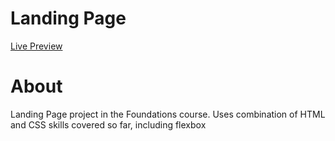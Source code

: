 # Landing Page
<a href="#">Live Preview</a>

# About
Landing Page project in the Foundations course. Uses combination of HTML and CSS skills covered so far, including flexbox